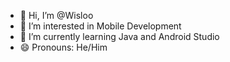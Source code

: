 - 👋 Hi, I’m @Wisloo
- 👀 I’m interested in Mobile Development
- 🌱 I’m currently learning Java and Android Studio
- 😄 Pronouns: He/Him

<!---
Wisloo/Wisloo is a ✨ special ✨ repository because its `README.md` (this file) appears on your GitHub profile.
You can click the Preview link to take a look at your changes.
--->
